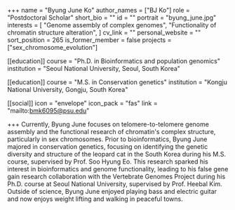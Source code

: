 +++
name = "Byung June Ko"
author_names = ["BJ Ko"]
role = "Postdoctoral Scholar"
short_bio = ""
id = ""
portrait = "byung_june.jpg"
interests = [
  "Genome assembly of complex genomes",
  "Functionality of chromatin structure alteration",
]
cv_link = ""
personal_website = ""
sort_position = 265
is_former_member = false
projects = ["sex_chromosome_evolution"]

[[education]]
  course = "Ph.D. in Bioinformatics and population genomics"
  institution = "Seoul National University, Seoul, South Korea"

[[education]]
  course = "M.S. in Conservation genetics"
  institution = "Kongju National University, Gongju, South Korea"

[[social]]
    icon = "envelope"
    icon_pack = "fas"
    link = "mailto:bmk6095@psu.edu"

+++
Currently, Byung June focuses on telomere-to-telomere genome assembly and the functional research of chromatin's complex structure, particularly in sex chromosomes. Prior to bioinformatics, Byung June majored in conservation genetics, focusing on identifying the genetic diversity and structure of the leopard cat in the South Korea during his M.S. course, supervised by Prof. Soo Hyung Eo. This research sparked his interest in bioinformatics and genome functionality, leading to his false gene gain research collaboration with the Vertebrate Genomes Project during his Ph.D. course at Seoul National University, supervised by Prof. Heebal Kim. Outside of science, Byung June enjoyed playing bass and electric guitar and now enjoys weight lifting and walking in peaceful towns. 
